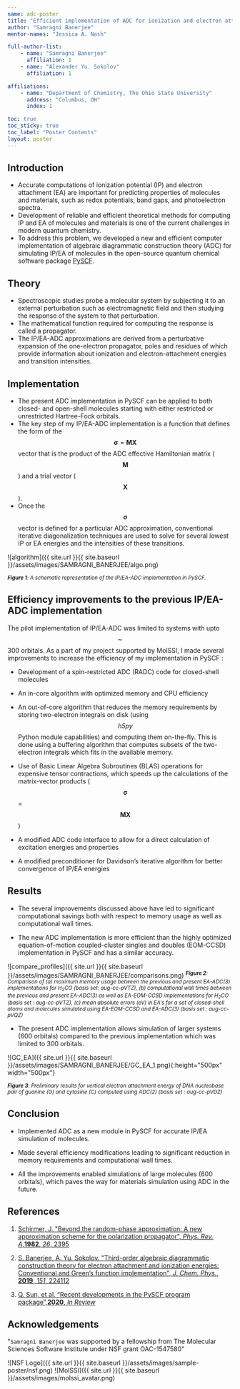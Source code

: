 ```yaml
---
name: adc-poster
title: "Efficient implementation of ADC for ionization and electron attachment in molecules"
author: "Samragni Banerjee"
mentor-names: "Jessica A. Nash"

full-author-list:
    - name: "Samragni Banerjee"
      affiliation: 1
    - name: "Alexander Yu. Sokolov"
      affiliation: 1

affiliations:
    - name: "Department of Chemistry, The Ohio State University"
      address: "Columbus, OH"
      index: 1

toc: true
toc_sticky: true
toc_label: "Poster Contents"
layout: poster
---
```


## Introduction
* Accurate computations of ionization potential (IP) and electron attachment (EA)
are important for predicting properties of molecules and materials, such as
redox potentials, band gaps, and photoelectron spectra.
* Development of reliable
and efficient theoretical methods for computing IP and EA of molecules
and materials is one of the current challenges in modern quantum chemistry.
* To address this problem, we developed a new and efficient computer
implementation of algebraic diagrammatic construction theory (ADC) for simulating IP/EA of molecules in the open-source quantum chemical software package [PySCF](http://pyscf.org/index.html).

## Theory

* Spectroscopic studies probe a molecular system by subjecting it to an external
perturbation such as electromagnetic field and then studying the response of
the system to that perturbation.
* The mathematical function required for
computing the response is called a propagator.
* The IP/EA-ADC approximations are derived from a perturbative expansion of the one-electron propagator, poles and residues of which provide information about ionization and electron-attachment energies and  transition intensities.

## Implementation

 * The present ADC implementation in PySCF can be applied to both closed- and open-shell molecules starting with either restricted or unrestricted Hartree-Fock orbitals.
 * The key step of my IP/EA-ADC implementation is a function that defines the form of the  $$\boldsymbol{\sigma} = \textbf{MX}$$ vector that is the product of the ADC effective Hamiltonian matrix ($$\textbf{M}$$) and a trial vector ($$\textbf{X}$$).
 *  Once the $$\boldsymbol{\sigma}$$ vector is defined for a particular ADC approximation, conventional iterative diagonalization techniques are used to solve for several lowest IP or EA energies and the intensities of these transitions.

 ![algorithm]({{ site.url }}{{ site.baseurl }}/assets/images/SAMRAGNI_BANERJEE/algo.png)

 <sup>***Figure 1**: A schematic representation of the IP/EA-ADC implementation in PySCF.*</sup>

## Efficiency improvements to the previous IP/EA-ADC implementation

The pilot implementation of IP/EA-ADC was limited to systems with upto $$\sim$$ 300 orbitals. As a part of my project supported by MolSSI, I made several improvements to increase the efficiency of my implementation in PySCF :

* Development of a spin-restricted ADC  (RADC) code for closed-shell molecules

* An in-core algorithm with optimized memory and CPU efficiency

* An out-of-core algorithm that reduces the memory requirements by storing two-electron integrals on disk (using $$\textit{ h5py}$$ Python module capabilities) and computing them on-the-fly. This is done using a buffering algorithm that computes subsets of the two-electron integrals which fits in the available memory.

* Use of Basic Linear Algebra Subroutines (BLAS) operations for expensive tensor contractions, which speeds up the calculations of the matrix-vector products ($$\boldsymbol{\sigma}$$ = $$\textbf{MX}$$)

*  A modified ADC code interface to allow for a direct calculation of excitation energies and properties

*  A modified preconditioner for Davidson’s iterative algorithm for better convergence of IP/EA energies

## Results

* The several improvements discussed above have led to significant computational savings both with respect to memory usage as well as computational wall times.

* The new ADC implementation is more efficient than the highly optimized equation-of-motion coupled-cluster singles and doubles (EOM-CCSD) implementation in PySCF and has a similar accuracy.

 ![compare_profiles]({{ site.url }}{{ site.baseurl }}/assets/images/SAMRAGNI_BANERJEE/comparisons.png)
<sup>***Figure 2**: Comparison of
(a) maximum memory usage between the previous and present EA-ADC(3) implementations for H<sub>2</sub>CO (basis set: aug-cc-pVTZ),
(b) computational wall times between the previous and present EA-ADC(3) as well as EA-EOM-CCSD implementations for H<sub>2</sub>CO (basis set : aug-cc-pVTZ),
(c) mean absolute errors (eV) in EA's for a set of closed-shell atoms and molecules simulated using EA-EOM-CCSD and EA-ADC(3) (basis set : aug-cc-pVQZ)*</sup>

* The present ADC implementation allows simulation of larger systems (600 orbitals) compared to the previous implementation which was limited to 300 orbitals.

![GC_EA]({{ site.url }}{{ site.baseurl }}/assets/images/SAMRAGNI_BANERJEE/GC_EA_1.png){:height="500px" width="500px"}

<sup>***Figure 3**: Preliminary results for vertical electron attachment energy of DNA nucleobase pair of guanine (G) and cytosine (C) computed using ADC(2) (basis set : aug-cc-pVDZ)*</sup>


## Conclusion

* Implemented ADC as a new module in PySCF for accurate IP/EA simulation of molecules.

* Made several efficiency modifications leading to significant reduction in memory requirements and computational wall times.

* All the improvements enabled simulations of large molecules (600 orbitals), which paves the way for materials simulation using ADC in the future.

## References

1. [Schirmer, J. "Beyond the random-phase approximation: A new approximation scheme for the polarization propagator", *Phys. Rev. A*,**1982**, *26*, 2395](https://link.aps.org/doi/10.1103/PhysRevA.26.2395)

2. [S. Banerjee, A. Yu. Sokolov.  "Third-order algebraic diagrammatic construction theory for electron attachment and ionization energies: Conventional and Green’s function implementation", *J. Chem. Phys.*, **2019**, *151*, 224112](https://doi.org/10.1063/1.5131771)

3. [Q. Sun, et al. “Recent developments in the PySCF program package”,**2020**, *In Review*](https://arxiv.org/abs/2002.12531)

## Acknowledgements

"`Samragni Banerjee` was supported by a fellowship from The Molecular Sciences Software Institute under NSF grant OAC-1547580"

![NSF Logo]({{ site.url }}{{ site.baseurl }}/assets/images/sample-poster/nsf.png)
![MolSSI]({{ site.url }}{{ site.baseurl }}/assets/images/molssi_avatar.png)
